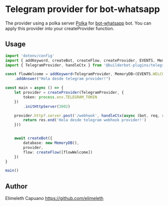 # Telegram provider for bot-whatsapp

The provider using a polka server [Polka](https://github.com/lukeed/polka) for [bot-whatsapp](https://bot-whatsapp.netlify.app/docs/) bot.
You can apply this provider into your createProvider function.

## Usage

```ts
import 'dotenv/config'
import { addKeyword, createBot, createFlow, createProvider, EVENTS, MemoryDB } from '@builderbot/bot'
import { TelegramProvider, handleCtx } from '@builderbot-plugins/telegram'

const flowWelcome = addKeyword<TelegramProvider, MemoryDB>(EVENTS.WELCOME)
    .addAnswer("Hola desde telegram provider!")

const main = async () => {
    let provider = createProvider(TelegramProvider, {
        token: process.env.TELEGRAM_TOKEN
    })
        .initHttpServer(3002)

    provider.http?.server.post('/webhook', handleCtx(async (bot, req, res) => {
        return res.end('Hola desde telegram webhook provider!')
    }))


    await createBot({
        database: new MemoryDB(),
        provider,
        flow: createFlow([flowWelcome])
    })
}

main()
```

## Author

Elimeleth Capuano <https://github.com/elimeleth>
